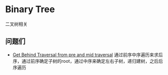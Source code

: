 # Binary Tree

二叉树相关

## 问题们

* [Get Behind Traversal from pre and mid traversal](/src/com/sfc/algorithms/binarytree/PreMidGetBehind.java)
通过前序中序遍历来求后序，通过前序确定子树的root，通过中序来确定左右子树，递归建树，之后后序遍历